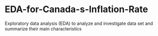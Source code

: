 # EDA-for-Canada-s-Inflation-Rate
Exploratory data analysis (EDA) to analyze and investigate data set and summarize their main characteristics
